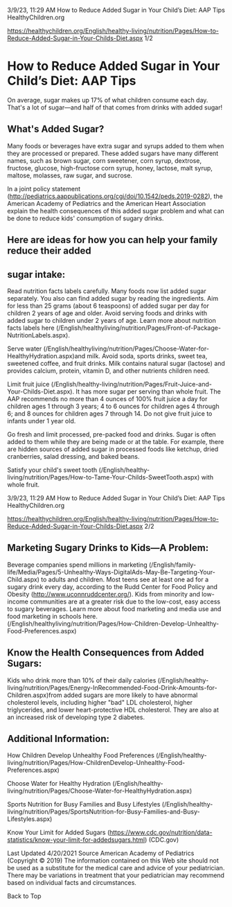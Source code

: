 3/9/23, 11:29 AM How to Reduce Added Sugar in Your Child’s Diet: AAP Tips HealthyChildren.org 

https://healthychildren.org/English/healthy-living/nutrition/Pages/How-to-Reduce-Added-Sugar-in-Your-Childs-Diet.aspx 1/2 

# How to Reduce Added Sugar in Your Child’s Diet: AAP Tips 

 On average, sugar makes up 17% of what children consume each day. That's a lot of sugar―and half of that comes from drinks with added sugar! 

## What's Added Sugar? 

 Many foods or beverages have extra sugar and syrups added to them when they are processed or prepared. These added sugars have many different names, such as brown sugar, corn sweetener, corn syrup, dextrose, fructose, glucose, high-fructose corn syrup, honey, lactose, malt syrup, maltose, molasses, raw sugar, and sucrose. 

 In a joint policy statement (http://pediatrics.aappublications.org/cgi/doi/10.1542/peds.2019-0282), the American Academy of Pediatrics and the American Heart Association explain the health consequences of this added sugar problem and what can be done to reduce kids' consumption of sugary drinks. 

## Here are ideas for how you can help your family reduce their added 

## sugar intake: 

 Read nutrition facts labels carefully. Many foods now list added sugar separately. You also can find added sugar by reading the ingredients. Aim for less than 25 grams (about 6 teaspoons) of added sugar per day for children 2 years of age and older. Avoid serving foods and drinks with added sugar to children under 2 years of age. Learn more about nutrition facts labels here (/English/healthyliving/nutrition/Pages/Front-of-Package-NutritionLabels.aspx). 

 Serve water (/English/healthyliving/nutrition/Pages/Choose-Water-for-HealthyHydration.aspx)and milk. Avoid soda, sports drinks, sweet tea, sweetened coffee, and fruit drinks. Milk contains natural sugar (lactose) and provides calcium, protein, vitamin D, and other nutrients children need. 

 Limit fruit juice (/English/healthy-living/nutrition/Pages/Fruit-Juice-and-Your-Childs-Diet.aspx). It has more sugar per serving than whole fruit. The AAP recommends no more than 4 ounces of 100% fruit juice a day for children ages 1 through 3 years; 4 to 6 ounces for children ages 4 through 6; and 8 ounces for children ages 7 through 14. Do not give fruit juice to infants under 1 year old. 

 Go fresh and limit processed, pre-packed food and drinks. Sugar is often added to them while they are being made or at the table. For example, there are hidden sources of added sugar in processed foods like ketchup, dried cranberries, salad dressing, and baked beans. 

 Satisfy your child's sweet tooth (/English/healthy-living/nutrition/Pages/How-to-Tame-Your-Childs-SweetTooth.aspx) with whole fruit. 


3/9/23, 11:29 AM How to Reduce Added Sugar in Your Child’s Diet: AAP Tips HealthyChildren.org 

https://healthychildren.org/English/healthy-living/nutrition/Pages/How-to-Reduce-Added-Sugar-in-Your-Childs-Diet.aspx 2/2 

## Marketing Sugary Drinks to Kids―A Problem: 

 Beverage companies spend millions in marketing (/English/family-life/Media/Pages/5-Unhealthy-Ways-DigitalAds-May-Be-Targeting-Your-Child.aspx) to adults and children. Most teens see at least one ad for a sugary drink every day, according to the Rudd Center for Food Policy and Obesity (http://www.uconnruddcenter.org/). Kids from minority and low-income communities are at a greater risk due to the low-cost, easy access to sugary beverages. Learn more about food marketing and media use and food marketing in schools here. (/English/healthyliving/nutrition/Pages/How-Children-Develop-Unhealthy-Food-Preferences.aspx) 

## Know the Health Consequences from Added Sugars: 

 Kids who drink more than 10% of their daily calories (/English/healthy-living/nutrition/Pages/Energy-InRecommended-Food-Drink-Amounts-for-Children.aspx)from added sugars are more likely to have abnormal cholesterol levels, including higher "bad" LDL cholesterol, higher triglycerides, and lower heart-protective HDL cholesterol. They are also at an increased risk of developing type 2 diabetes. 

## Additional Information: 

 How Children Develop Unhealthy Food Preferences (/English/healthy-living/nutrition/Pages/How-ChildrenDevelop-Unhealthy-Food-Preferences.aspx) 

 Choose Water for Healthy Hydration (/English/healthy-living/nutrition/Pages/Choose-Water-for-HealthyHydration.aspx) 

 Sports Nutrition for Busy Families and Busy Lifestyles (/English/healthy-living/nutrition/Pages/SportsNutrition-for-Busy-Families-and-Busy-Lifestyles.aspx) 

 Know Your Limit for Added Sugars (https://www.cdc.gov/nutrition/data-statistics/know-your-limit-for-addedsugars.html) (CDC.gov) 

 Last Updated 4/20/2021 Source American Academy of Pediatrics (Copyright © 2019) The information contained on this Web site should not be used as a substitute for the medical care and advice of your pediatrician. There may be variations in treatment that your pediatrician may recommend based on individual facts and circumstances. 

 Back to Top 


